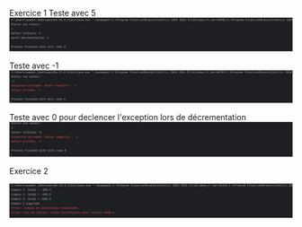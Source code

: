 Exercice 1
Teste avec 5
![1](Images/1.png)

Teste avec -1
![2](images/2.png)

Teste avec 0 pour declencer l'exception lors de décrementation
![3](images/3.png)

Exercice 2

![4](images/4.png)
